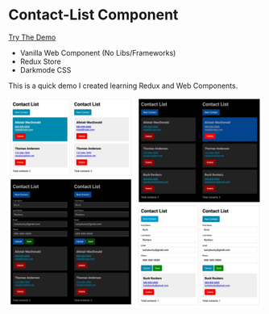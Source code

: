 # Contact-List Component

[Try The Demo](https://f1lt3r.github.io/contact-list/)

- Vanilla Web Component (No Libs/Frameworks)
- Redux Store
- Darkmode CSS

This is a quick demo I created learning Redux and Web Components.

[![Screenshot of Contact-List Component](https://github.com/F1LT3R/contact-list/blob/master/contact-list-screenshots.jpg)](https://github.com/F1LT3R/contact-list/blob/master/contact-list-screenshots.jpg)
